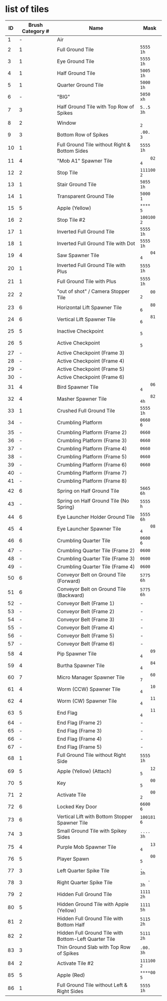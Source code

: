 <!--
    created: June 20th, 2024
    updated: December 22nd, 2024
-->

# list of tiles
ID | Brush Category # | Name                                                  | Mask        |
-- | ---------------- | ----------------------------------------------------- | ----------- |
1  | -                | Air                                                   | `        `  |
2  | 1                | Full Ground Tile                                      | `5555   1h` |
3  | 1                | Eye Ground Tile                                       | `5555   1h` |
4  | 1                | Half Ground Tile                                      | `5005   1h` |
5  | 1                | Quarter Ground Tile                                   | `5000   1h` |
6  | -                | "BIG"                                                 | `5050   xh` |
7  | 3                | Half Ground Tile with Top Row of Spikes               | `5..5   3h` |
8  | 2                | Window                                                | `       2`  |
9  | 3                | Bottom Row of Spikes                                  | `.00.   3`  |
10 | 1                | Full Ground Tile without Right & Bottom Sides         | `5555   1h` |
11 | 4                | "Mob A1" Spawner Tile                                 | `    02 4`  |
12 | 2                | Stop Tile                                             | `111100 2`  |
13 | 1                | Stair Ground Tile                                     | `5055   1h` |
14 | 1                | Transparent Ground Tile                               | `5000   1`  |
15 | 5                | Apple (Yellow)                                        | `****   5`  |
16 | 2                | Stop Tile #2                                          | `100100 2`  |
17 | 1                | Inverted Full Ground Tile                             | `5555   1h` |
18 | 1                | Inverted Full Ground Tile with Dot                    | `5555   1h` |
19 | 4                | Saw Spawner Tile                                      | `    04 4`  |
20 | 1                | Inverted Full Ground Tile with Plus                   | `5555   1h` |
21 | 1                | Full Ground Tile with Plus                            | `5555   1h` |
22 | 2                | "out of shot" / Camera Stopper Tile                   | `    00 2`  |
23 | 6                | Horizontal Lift Spawner Tile                          | `    80 6`  |
24 | 6                | Vertical Lift Spawner Tile                            | `    81 6`  |
25 | 5                | Inactive Checkpoint                                   | `       5`  |
26 | 5                | Active Checkpoint                                     | `       5`  |
27 | -                | Active Checkpoint (Frame 3)                           | `        `  |
28 | -                | Active Checkpoint (Frame 4)                           | `        `  |
29 | -                | Active Checkpoint (Frame 5)                           | `        `  |
30 | -                | Active Checkpoint (Frame 6)                           | `        `  |
31 | 4                | Bird Spawner Tile                                     | `    06 4`  |
32 | 4                | Masher Spawner Tile                                   | `    82 4h` |
33 | 1                | Crushed Full Ground Tile                              | `5555   1h` |
34 | -                | Crumbling Platform                                    | `0660   6`  |
35 | -                | Crumbling Platform (Frame 2)                          | `0660    `  |
36 | -                | Crumbling Platform (Frame 3)                          | `0660    `  |
37 | -                | Crumbling Platform (Frame 4)                          | `0660    `  |
38 | -                | Crumbling Platform (Frame 5)                          | `0660    `  |
39 | -                | Crumbling Platform (Frame 6)                          | `0660    `  |
40 | -                | Crumbling Platform (Frame 7)                          | `        `  |
41 | -                | Crumbling Platform (Frame 8)                          | `        `  |
42 | 6                | Spring on Half Ground Tile                            | `5665   6h` |
43 | -                | Spring on Half Ground Tile (No Spring)                | `5555    h` |
44 | 6                | Eye Launcher Holder Ground Tile                       | `5555   6h` |
45 | 4                | Eye Launcher Spawner Tile                             | `    08 4`  |
46 | 6                | Crumbling Quarter Tile                                | `0600   6`  |
47 | -                | Crumbling Quarter Tile (Frame 2)                      | `0600   `   |
48 | -                | Crumbling Quarter Tile (Frame 3)                      | `0600   `   |
49 | -                | Crumbling Quarter Tile (Frame 4)                      | `0600   `   |
50 | 6                | Conveyor Belt on Ground Tile (Forward)                | `5775   6h` |
51 | 6                | Conveyor Belt on Ground Tile (Backward)               | `5775   6h` |
52 | -                | Conveyor Belt (Frame 1)                               | -           |
53 | -                | Conveyor Belt (Frame 2)                               | -           |
54 | -                | Conveyor Belt (Frame 3)                               | -           |
55 | -                | Conveyor Belt (Frame 4)                               | -           |
56 | -                | Conveyor Belt (Frame 5)                               | -           |
57 | -                | Conveyor Belt (Frame 6)                               | -           |
58 | 4                | Pip Spawner Tile                                      | `    09 4`  |
59 | 4                | Burtha Spawner Tile                                   | `    84 4`  |
60 | 7                | Micro Manager Spawner Tile                            | `    60 7`  |
61 | 4                | Worm (CCW) Spawner Tile                               | `    10 4`  |
62 | 4                | Worm (CW) Spawner Tile                                | `    11 4`  |
63 | 5                | End Flag                                              | `    11 4`  |
64 | -                | End Flag (Frame 2)                                    | -           |
65 | -                | End Flag (Frame 3)                                    | -           |
66 | -                | End Flag (Frame 4)                                    | -           |
67 | -                | End Flag (Frame 5)                                    | -           |
68 | 1                | Full Ground Tile without Right Side                   | `5555   1h` |
69 | 5                | Apple (Yellow) (Attach)                               | `    12 5`  |
70 | 5                | Key                                                   | `    00 5`  |
71 | 2                | Activate Tile                                         | `    00 2`  |
72 | 6                | Locked Key Door                                       | `6600   6`  |
73 | 6                | Vertical Lift with Bottom Stopper Spawner Tile        | `100181 6`  |
74 | 3                | Small Ground Tile with Spikey Sides                   | `....   3h` |
75 | 4                | Purple Mob Spawner Tile                               | `    13 4`  |
76 | 5                | Player Spawn                                          | `    00 5`  |
77 | 3                | Left Quarter Spike Tile                               | `.      3h` |
78 | 3                | Right Quarter Spike Tile                              | `   .   3h` |
79 | 2                | Hidden Full Ground Tile                               | `1111   2h` |
80 | 5                | Hidden Ground Tile with Apple (Yellow)                | `1111   5h` |
81 | 2                | Hidden Full Ground Tile with Bottom Half              | `5115   2h` |
82 | 2                | Hidden Full Ground Tile with Bottom-Left Quarter Tile | `5111   2h` |
83 | 3                | Thin Ground Slab with Top Row of Spikes               | `.00.   3h` |
84 | 2                | Activate Tile #2                                      | `111100 2`  |
85 | 5                | Apple (Red)                                           | `****00 5`  |
86 | 1                | Full Ground Tile without Left & Right Sides           | `5555   1h` |